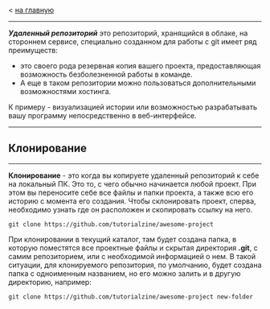 < [на главную](./readme.md)
___

***Удаленный репозиторий*** это репозиторий, хранящийся в облаке, на стороннем сервисе, специально созданном для работы с git имеет ряд преимуществ:

- это своего рода резервная копия вашего проекта, предоставляющая возможность безболезненной работы в команде. 
- А еще в таком репозитории можно пользоваться дополнительными возможностями хостинга. 

К примеру - визуализацией истории или возможностью разрабатывать вашу программу непосредственно в веб-интерфейсе.

___

## Клонирование
___

**Клонирование** - это когда вы копируете удаленный репозиторий к себе на локальный ПК. Это то, с чего обычно начинается любой проект. При этом вы переносите себе все файлы и папки проекта, а также всю его историю с момента его создания. Чтобы склонировать проект, сперва, необходимо узнать где он расположен и скопировать ссылку на него.
```bash=
git clone https://github.com/tutorialzine/awesome-project
```
При клонировании в текущий каталог, там будет создана папка, в которую поместятся все проектные файлы и скрытая директория **.git**, с самим репозиторием, или с необходимой информацией о нем. В такой ситуации, для клонируемого репозитория, по умолчанию, будет создана папка с одноименным названием, но его можно залить и в другую директорию, например:

```bash=
git clone https://github.com/tutorialzine/awesome-project new-folder
```